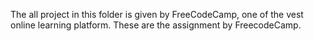 The all project in this folder is given by FreeCodeCamp, one of the vest online learning platform. These are the assignment by FreecodeCamp. 
